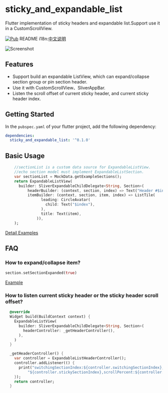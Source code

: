 # sticky_and_expandable_list

Flutter implementation of sticky headers and expandable list.Support use it in a CustomScrollView.

[![Pub](https://img.shields.io/pub/v/sticky_and_expandable_list.svg)](https://pub.dartlang.org/packages/sticky_and_expandable_list)
README i18n:[中文说明](https://raw.githubusercontent.com/tp7309/flutter_sticky_and_expandable_list/master/README_zh_CN.md)

![Screenshot](https://raw.githubusercontent.com/tp7309/flutter_sticky_and_expandable_list/master/doc/images/sliverlist.gif)

## Features

- Support build an expandable ListView, which can expand/collapse section group or pin section header.
- Use it with CustomScrollView、SliverAppBar.
- Listen the scroll offset of current sticky header,
  and current sticky header index.

## Getting Started

In the `pubspec.yaml` of your flutter project, add the following dependency:

```yaml
dependencies:
  sticky_and_expandable_list: '^0.1.0'
```

## Basic Usage

```dart
    //sectionList is a custom data source for ExpandableListView.
    //echo section model must implement ExpandableListSection.
    var sectionList = MockData.getExampleSections();
    return ExpandableListView(
      builder: SliverExpandableChildDelegate<String, Section>(
          headerBuilder: (context, section, index) => Text("Header #$index"),
          itemBuilder: (context, section, item, index) => ListTile(
                leading: CircleAvatar(
                  child: Text("$index"),
                ),
                title: Text(item),
              )),
    );
```

[Detail Examples](https://github.com/tp7309/flutter_sticky_and_expandable_list/tree/master/example)

## FAQ

### How to expand/collapse item?

```dart
section.setSectionExpanded(true)
```

[Example](https://github.com/tp7309/flutter_sticky_and_expandable_list/blob/master/example/lib/example_listview.dart)

### How to listen current sticky header or the sticky header scroll offset?

```dart
  @override
  Widget build(BuildContext context) {
    ExpandableListView(
      builder: SliverExpandableChildDelegate<String, Section>(
        headerController: _getHeaderController(),
      ),
    )
  }

  _getHeaderController() {
    var controller = ExpandableListHeaderController();
    controller.addListener(() {
      print("switchingSectionIndex:${controller.switchingSectionIndex}, stickySectionIndex:" +
          "${controller.stickySectionIndex},scrollPercent:${controller.percent}");
    });
    return controller;
  }
```
